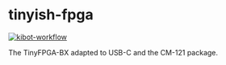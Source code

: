 # tinyish-fpga

[![kibot-workflow](https://github.com/icanc0/tinyish-fpga/actions/workflows/schematic-pdf.yaml/badge.svg)](https://github.com/icanc0/tinyish-fpga/actions/workflows/schematic-pdf.yaml)

The TinyFPGA-BX adapted to USB-C and the CM-121 package. 


